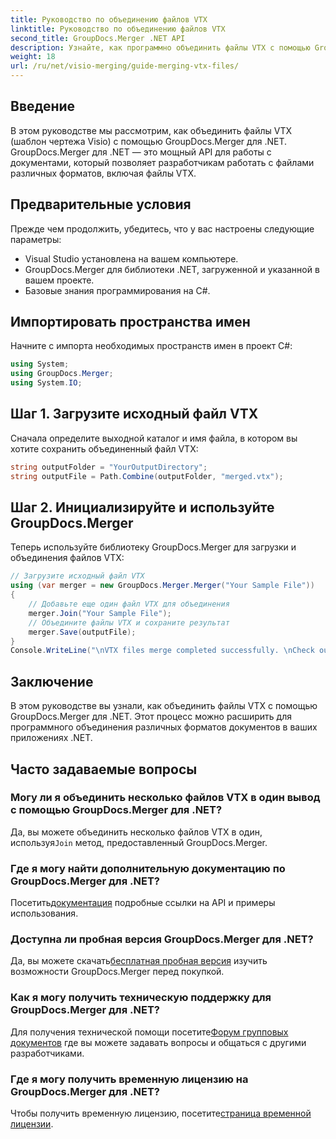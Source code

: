 ```yaml
---
title: Руководство по объединению файлов VTX
linktitle: Руководство по объединению файлов VTX
second_title: GroupDocs.Merger .NET API
description: Узнайте, как программно объединить файлы VTX с помощью GroupDocs.Merger для .NET. Пошаговое руководство с примерами кода.
weight: 18
url: /ru/net/visio-merging/guide-merging-vtx-files/
---
```

## Введение
В этом руководстве мы рассмотрим, как объединить файлы VTX (шаблон чертежа Visio) с помощью GroupDocs.Merger для .NET. GroupDocs.Merger для .NET — это мощный API для работы с документами, который позволяет разработчикам работать с файлами различных форматов, включая файлы VTX.
## Предварительные условия
Прежде чем продолжить, убедитесь, что у вас настроены следующие параметры:
- Visual Studio установлена на вашем компьютере.
- GroupDocs.Merger для библиотеки .NET, загруженной и указанной в вашем проекте.
- Базовые знания программирования на C#.

## Импортировать пространства имен
Начните с импорта необходимых пространств имен в проект C#:
```csharp
using System; 
using GroupDocs.Merger;
using System.IO;
```
## Шаг 1. Загрузите исходный файл VTX
Сначала определите выходной каталог и имя файла, в котором вы хотите сохранить объединенный файл VTX:
```csharp
string outputFolder = "YourOutputDirectory";
string outputFile = Path.Combine(outputFolder, "merged.vtx");
```
## Шаг 2. Инициализируйте и используйте GroupDocs.Merger
Теперь используйте библиотеку GroupDocs.Merger для загрузки и объединения файлов VTX:
```csharp
// Загрузите исходный файл VTX
using (var merger = new GroupDocs.Merger.Merger("Your Sample File"))
{
    // Добавьте еще один файл VTX для объединения
    merger.Join("Your Sample File");
    // Объедините файлы VTX и сохраните результат
    merger.Save(outputFile);
}
Console.WriteLine("\nVTX files merge completed successfully. \nCheck output in {0}", outputFolder);
```

## Заключение
В этом руководстве вы узнали, как объединить файлы VTX с помощью GroupDocs.Merger для .NET. Этот процесс можно расширить для программного объединения различных форматов документов в ваших приложениях .NET.

## Часто задаваемые вопросы
### Могу ли я объединить несколько файлов VTX в один вывод с помощью GroupDocs.Merger для .NET?
 Да, вы можете объединить несколько файлов VTX в один, используя`Join` метод, предоставленный GroupDocs.Merger.
### Где я могу найти дополнительную документацию по GroupDocs.Merger для .NET?
 Посетить[документация](https://tutorials.groupdocs.com/merger/net/) подробные ссылки на API и примеры использования.
### Доступна ли пробная версия GroupDocs.Merger для .NET?
 Да, вы можете скачать[бесплатная пробная версия](https://releases.groupdocs.com/) изучить возможности GroupDocs.Merger перед покупкой.
### Как я могу получить техническую поддержку для GroupDocs.Merger для .NET?
 Для получения технической помощи посетите[Форум групповых документов](https://forum.groupdocs.com/c/merger/32) где вы можете задавать вопросы и общаться с другими разработчиками.
### Где я могу получить временную лицензию на GroupDocs.Merger для .NET?
 Чтобы получить временную лицензию, посетите[страница временной лицензии](https://purchase.groupdocs.com/temporary-license/).